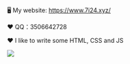 🖥 My website: https://www.7i24.xyz/

❤️ QQ：3506642728

❤️ I like to write some HTML, CSS and JS

<img src="https://github-readme-stats.vercel.app/api?username=yellowface233&hide=[%22issues%22]&show_icons=true" />

